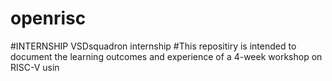 # openrisc
#INTERNSHIP VSDsquadron internship
#This repositiry is intended to document the learning outcomes and experience of a 4-week workshop on RISC-V usin
